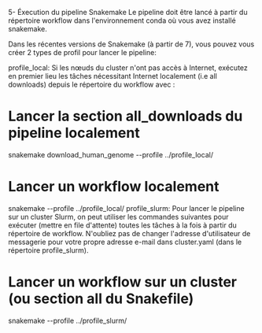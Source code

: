5- Éxecution du pipeline Snakemake
Le pipeline doit être lancé à partir du répertoire workflow dans l'environnement conda où vous avez installé snakemake.

Dans les récentes versions de Snakemake (à partir de 7), vous pouvez vous créer 2 types de profil pour lancer le pipeline:

profile_local: Si les nœuds du cluster n'ont pas accès à Internet, exécutez en premier lieu les tâches nécessitant Internet localement (i.e all downloads) depuis le répertoire du workflow avec :
# Lancer la section all_downloads du pipeline localement
snakemake download_human_genome --profile ../profile_local/
# Lancer un workflow localement
snakemake --profile ../profile_local/ 
profile_slurm: Pour lancer le pipeline sur un cluster Slurm, on peut utiliser les commandes suivantes pour exécuter (mettre en file d'attente) toutes les tâches à la fois à partir du répertoire de workflow. N'oubliez pas de changer l'adresse d'utilisateur de messagerie pour votre propre adresse e-mail dans cluster.yaml (dans le répertoire profile_slurm).
# Lancer un workflow sur un cluster (ou section all du Snakefile)
snakemake --profile ../profile_slurm/
